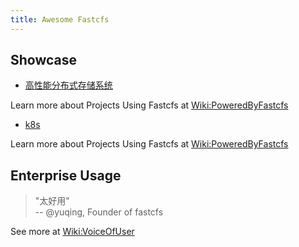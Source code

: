 ```yaml
---
title: Awesome Fastcfs
---
```


## Showcase

* [高性能分布式存储系统](https://www.fastcfs.io)

Learn more about Projects Using Fastcfs at [Wiki:PoweredByFastcfs](https://github.com/happyfish100/FastCFS/wiki/PoweredByFastcfs)

* [k8s](https://www.fastcfs.io)

Learn more about Projects Using Fastcfs at [Wiki:PoweredByFastcfs](https://github.com/fastcfs/k8s-fastcfs/wiki/PoweredByFastcfs)

## Enterprise Usage

> "太好用"  
> -- @yuqing, Founder of fastcfs
>

See more at [Wiki:VoiceOfUser](https://www.fastcfs.io)
